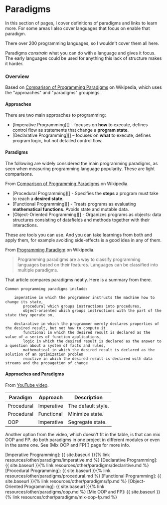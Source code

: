 # Paradigms

In this section of pages, I cover definitions of paradigms and links to learn more. For some areas I also cover languages that focus on enable that paradigm.

There over 200 programming languages, so I wouldn't cover them all here.

Paradigms _constrain_ what you can do with a language and gives it focus. The early languages could be used for anything this lack of structure makes it harder.


### Overview

Based on [Comparison of Programming Paradigms][] on Wikipedia, which uses the "approaches" and "paradigms" groupings.

#### Approaches 

There are two main approaches to programming:

- [Imperative Programming][] – focuses on **how** to execute, defines control flow as statements that change a **program state**.
- [Declarative Programming][] – focuses on **what** to execute, defines program logic, but not detailed control flow.

#### Paradigms

The following are widely considered the main programming paradigms, as seen when measuring programming language popularity. These are light comparisons.

From [Comparison of Programming Paradigms][] on Wikipedia.

- [Procedural Programming][] - Specifies the **steps** a program must take to reach a **desired state**. 
- [Functional Programming][] - Treats programs as evaluating **mathematical functions**. Avoids state and mutable data.
- [Object-Oriented Programming][] - Organizes programs as objects: data structures consisting of datafields and methods together with their interactions.

These are tools you can use. And you can take learnings from both and apply them, for example avoiding side-effects is a good idea in any of them.

From [Programming Paradigm][] on Wikipedia.

> Programming paradigms are a way to classify programming languages based on their features. Languages can be classified into multiple paradigms. 

That article compares paradigms neatly. Here is a summary from there.

    Common programming paradigms include:

        imperative in which the programmer instructs the machine how to change its state,
            procedural which groups instructions into procedures,
            object-oriented which groups instructions with the part of the state they operate on,
            
        declarative in which the programmer merely declares properties of the desired result, but not how to compute it
            functional in which the desired result is declared as the value of a series of function applications,
            logic in which the desired result is declared as the answer to a question about a system of facts and rules,
            mathematical in which the desired result is declared as the solution of an optimization problem
            reactive in which the desired result is declared with data streams and the propagation of change

#### Approaches and Paradigms

From [YouTube video](https://youtu.be/QM1iUe6IofM).

Paradigm | Approach | Description 
---      | ---      | ---
Procedural | Imperative | The default style.
Procedural | Functional | Minimize state.
OOP | Imperative | Segregate state.

Another option from the video, which doesn't fit in the table, is that can mix OOP and FP. do both paradigms in one project in different modules or even in the same one. See [Mix OOP and FP][] page for more info.

[Comparison of Programming Paradigms]: https://en.m.wikipedia.org/wiki/Comparison_of_programming_paradigms
[Programming Paradigm]: https://en.wikipedia.org/wiki/Programming_paradigm
[Imperative Programming]: {{ site.baseurl }}{% link resources/other/paradigms/imperative.md %}
[Declarative Programming]:  {{ site.baseurl }}{% link resources/other/paradigms/declaritive.md %}
[Procedural Programming]: {{ site.baseurl }}{% link resources/other/paradigms/procedural.md %}
[Functional Programming]: {{ site.baseurl }}{% link resources/other/paradigms/fp.md %}
[Object-Oriented Programming]: {{ site.baseurl }}{% link resources/other/paradigms/oop.md %}
[Mix OOP and FP]: {{ site.baseurl }}{% link resources/other/paradigms/mix-oop-fp.md %}
